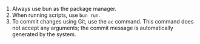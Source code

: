1. Always use bun as the package manager.
2. When running scripts, use `bun run`.
3. To commit changes using Git, use the `ac` command. This command does not accept any arguments; the commit message is automatically generated by the system.
